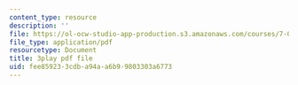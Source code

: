 ```yaml
---
content_type: resource
description: ''
file: https://ol-ocw-studio-app-production.s3.amazonaws.com/courses/7-01sc-fundamentals-of-biology-fall-2011/fee859233cdba94aa6b99803303a6773_MqNq9S1_Ct8.pdf
file_type: application/pdf
resourcetype: Document
title: 3play pdf file
uid: fee85923-3cdb-a94a-a6b9-9803303a6773
---
```

